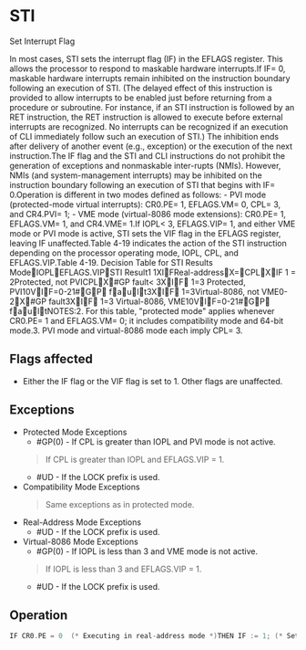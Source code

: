 # STI

Set Interrupt Flag

In most cases, STI sets the interrupt flag (IF) in the EFLAGS register.
This allows the processor to respond to maskable hardware interrupts.If IF= 0, maskable hardware interrupts remain inhibited on the instruction boundary following an execution of STI.
(The delayed effect of this instruction is provided to allow interrupts to be enabled just before returning from a procedure or subroutine.
For instance, if an STI instruction is followed by an RET instruction, the RET instruction is allowed to execute before external interrupts are recognized.
No interrupts can be recognized if an execution of CLI immediately follow such an execution of STI.) The inhibition ends after delivery of another event (e.g., exception) or the execution of the next instruction.The IF flag and the STI and CLI instructions do not prohibit the generation of exceptions and nonmaskable inter-rupts (NMIs).
However, NMIs (and system-management interrupts) may be inhibited on the instruction boundary following an execution of STI that begins with IF= 0.Operation is different in two modes defined as follows: - PVI mode (protected-mode virtual interrupts): CR0.PE= 1, EFLAGS.VM= 0, CPL= 3, and CR4.PVI= 1; - VME mode (virtual-8086 mode extensions): CR0.PE= 1, EFLAGS.VM= 1, and CR4.VME= 1.If IOPL< 3, EFLAGS.VIP= 1, and either VME mode or PVI mode is active, STI sets the VIF flag in the EFLAGS register, leaving IF unaffected.Table 4-19 indicates the action of the STI instruction depending on the processor operating mode, IOPL, CPL, and EFLAGS.VIP.Table 4-19.
 Decision Table for STI Results ModeIOPLEFLAGS.VIPSTI Result1  1XIFReal-addressX=CPLXIF 1 = 2Protected, not PVICPLX#GP fault< 3XIF  1=3  Protected, PVI10VIF=0-21#GP fault3XIF  1=3Virtual-8086, not VME0-2X#GP fault3XIF  1=3  Virtual-8086, VME10VIF=0-21#GP faultNOTES:2.
For this table, "protected mode" applies whenever CR0.PE= 1 and EFLAGS.VM= 0; it includes compatibility mode and 64-bit mode.3.
PVI mode and virtual-8086 mode each imply CPL= 3.

## Flags affected

- Either the IF flag or the VIF flag is set to 1. Other flags are unaffected.

## Exceptions

- Protected Mode Exceptions
  - #GP(0) - If CPL is greater than IOPL and PVI mode is not active.
  > If CPL is greater than IOPL and EFLAGS.VIP = 1.
  - #UD - If the LOCK prefix is used.
- Compatibility Mode Exceptions
  > Same exceptions as in protected mode.
- Real-Address Mode Exceptions
  - #UD - If the LOCK prefix is used.
- Virtual-8086 Mode Exceptions
  - #GP(0) - If IOPL is less than 3 and VME mode is not active.
  > If IOPL is less than 3 and EFLAGS.VIP = 1.
  - #UD - If the LOCK prefix is used.

## Operation

```C
IF CR0.PE = 0  (* Executing in real-address mode *)THEN IF := 1; (* Set Interrupt Flag *)ELSEIF IOPL  CPL(* CPL = 3 if EFLAGS.VM = 1 *)THEN IF := 1; (* Set Interrupt Flag *)ELSEIF VME mode OR PVI modeTHENIF EFLAGS.VIP = 0THEN VIF := 1; (* Set Virtual Interrupt Flag *)ELSE #GP(0); FI;ELSE #GP(0); FI;FI;FI;
```
